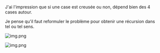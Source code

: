 J'ai l'impression que si une case est creusée ou non, dépend bien des 4 cases autour.

Je pense qu'il faut reformuler le problème pour obtenir une récursion dans tel ou tel sens.

![img.png](img/graph-dependencies-no-color.png)

![img.png](img/graph-dependencies.png)


